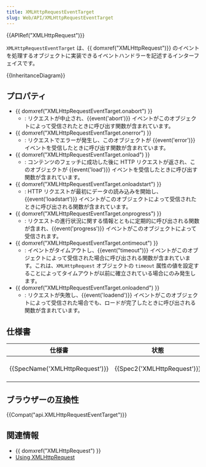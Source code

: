 ```yaml
---
title: XMLHttpRequestEventTarget
slug: Web/API/XMLHttpRequestEventTarget
---
```

{{APIRef("XMLHttpRequest")}}

`XMLHttpRequestEventTarget` は、{{ domxref("XMLHttpRequest")}} のイベントを処理するオブジェクトに実装できるイベントハンドラーを記述するインターフェイスです。

{{InheritanceDiagram}}

## プロパティ

- {{ domxref("XMLHttpRequestEventTarget.onabort") }}
  - : リクエストが中止され、{{event('abort')}} イベントがこのオブジェクトによって受信されたときに呼び出す関数が含まれています。
- {{ domxref("XMLHttpRequestEventTarget.onerror") }}
  - : リクエストでエラーが発生し、このオブジェクトが {{event('error')}} イベントを受信したときに呼び出す関数が含まれています。
- {{ domxref("XMLHttpRequestEventTarget.onload") }}
  - : コンテンツのフェッチに成功した後に HTTP リクエストが返され、このオブジェクトが {{event('load')}} イベントを受信したときに呼び出す関数が含まれています。
- {{ domxref("XMLHttpRequestEventTarget.onloadstart") }}
  - : HTTP リクエストが最初にデータの読み込みを開始し、{{event('loadstart')}} イベントがこのオブジェクトによって受信されたときに呼び出される関数が含まれています。
- {{ domxref("XMLHttpRequestEventTarget.onprogress") }}
  - : リクエストの進行状況に関する情報とともに定期的に呼び出される関数が含まれ、{{event('progress')}} イベントがこのオブジェクトによって受信されます。
- {{ domxref("XMLHttpRequestEventTarget.ontimeout") }}
  - : イベントがタイムアウトし、{{event("timeout")}} イベントがこのオブジェクトによって受信された場合に呼び出される関数が含まれています。これは、`XMLHttpRequest` オブジェクトの `timeout` 属性の値を設定することによってタイムアウトが以前に確立されている場合にのみ発生します。
- {{ domxref("XMLHttpRequestEventTarget.onloadend") }}
  - : リクエストが失敗し、{{event('loadend')}} イベントがこのオブジェクトによって受信された場合でも、ロードが完了したときに呼び出される関数が含まれています。

## 仕様書

| 仕様書                                   | 状態                                 | 備考                   |
| ---------------------------------------- | ------------------------------------ | ---------------------- |
| {{SpecName('XMLHttpRequest')}} | {{Spec2('XMLHttpRequest')}} | WHATWG living standard |

## ブラウザーの互換性

{{Compat("api.XMLHttpRequestEventTarget")}}

## 関連情報

- {{ domxref("XMLHttpRequest") }}
- [Using XMLHttpRequest](/DOM/XMLHttpRequest/Using_XMLHttpRequest "Using XMLHttpRequest")
